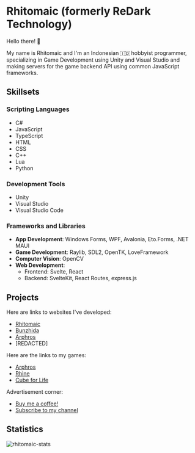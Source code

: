 # Rhitomaic (formerly ReDark Technology)
 Hello there! 👋
 
 My name is Rhitomaic and I'm an Indonesian 🇮🇩 hobbyist programmer, specializing in Game Development using Unity and Visual Studio and making servers for the game backend API using common JavaScript frameworks.

## Skillsets
### Scripting Languages
- C#
- JavaScript
- TypeScript
- HTML
- CSS
- C++
- Lua
- Python

### Development Tools
- Unity
- Visual Studio
- Visual Studio Code

### Frameworks and Libraries
- **App Development**: Windows Forms, WPF, Avalonia, Eto.Forms, .NET MAUI
- **Game Development**: Raylib, SDL2, OpenTK, LoveFramework
- **Computer Vision**: OpenCV
- **Web Development**:
  - Frontend: Svelte, React
  - Backend: SvelteKit, React Routes, express.js

## Projects
 Here are links to websites I've developed:
 - [Rhitomaic](https://rhitomaic.vercel.app/)
 - [Bunzhida](https://bunzhida.vercel.app/)
 - [Arphros](https://arphros.kjn.in.th/)
 - [REDACTED]

 Here are the links to my games:
 - [Arphros](https://arphros.kjn.in.th/)
 - [Rhine](https://gamejolt.com/games/rhine/801760)
 - [Cube for Life](https://redark-technology.itch.io/cubeforlife)
 
 Advertisement corner:
 - [Buy me a coffee!](https://ko-fi.com/bunzhizendi)
 - [Subscribe to my channel](https://www.youtube.com/@rhitomaic)

## Statistics
![rhitomaic-stats](https://github-readme-stats.vercel.app/api?username=ReDarkTechnology&show_icons=true&theme=gotham)

